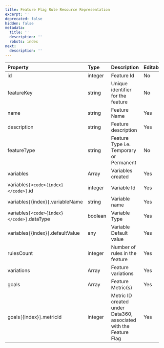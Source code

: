 ```yaml
---
title: Feature Flag Rule Resource Representation
excerpt: ''
deprecated: false
hidden: false
metadata:
  title: ''
  description: ''
  robots: index
next:
  description: ''
---
```

| Property                       | Type           | Description                                                       | Editable |
| :----------------------------- | :------------- | :---------------------------------------------------------------- | :------- |
| id                             | integer        | Feature Id                                                        | No       |
| featureKey                     | string         | Unique identifier for the feature                                 | No       |
| name                           | string         | Feature Name                                                      | Yes      |
| description                    | string         | Feature description                                               | Yes      |
| featureType                    | string         | Feature Type i.e. Temporary or Permanent                          | No       |
| variables                      | Array | Variables created                                                 | Yes      |
| variables`[<code>{index}</code>]`.id           | integer        | Variable Id                                                       | Yes      |
| variables`[`{index}`]`.variableName | string         | Variable name                                                     | Yes      |
| variables`[<code>{index}</code>]`.dataType     | boolean        | Variable Type                                                     | Yes      |
| variables`[`{index}`]`.defaultValue | any            | Variable Default value                                            | Yes      |
| rulesCount                     | integer        | Number of rules in the feature                                    | Yes      |
| variations                     | Array | Feature variations                                                | Yes      |
| goals                          | Array | Feature Metric(s)                                                 | Yes      |
| goals`[`{index}`]`.metricId         | integer        | Metric ID created under Data360, associated with the Feature Flag | Yes      |